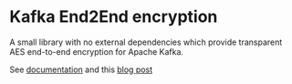 # Kafka End2End encryption

A small library with no external dependencies which provide transparent AES end-to-end encryption for Apache Kafka.

See [documentation](https://salyh.github.io/kafka-end-2-end-encryption/index.html) and this [blog post](https://blog.codecentric.de/en/2016/10/transparent-end-end-security-apache-kafka-part-1/)
